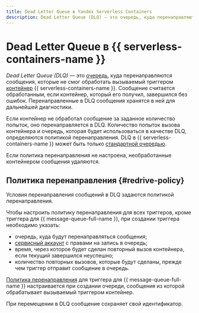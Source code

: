 ```yaml
---
title: Dead Letter Queue в Yandex Serverless Containers
description: Dead Letter Queue (DLQ) — это очередь, куда перенаправляются сообщения, которые не смог обработать вызываемый триггером контейнер. Сообщение считается обработанным, если контейнер, который его получил, завершился без ошибок. Перенаправленные в DLQ сообщения хранятся в ней для дальнейшей диагностики.
---
```


# Dead Letter Queue в {{ serverless-containers-name }}

_Dead Letter Queue (DLQ)_ — это [очередь](../../message-queue/concepts/queue.md), куда перенаправляются сообщения, которые не смог обработать вызываемый триггером [контейнер](container.md) {{ serverless-containers-name }}. Сообщение считается обработанным, если контейнер, который его получил, завершился без ошибок. Перенаправленные в DLQ сообщения хранятся в ней для дальнейшей диагностики.

Если контейнер не обработал сообщение за заданное количество попыток, оно перенаправляется в DLQ. Количество попыток вызова контейнера и очередь, которая будет использоваться в качестве DLQ, определяются политикой перенаправления. DLQ в {{ serverless-containers-name }} может быть только [стандартной очередью](../../message-queue/concepts/queue.md#standard-queues).

Если политика перенаправления не настроена, необработанные контейнером сообщения удаляются.

## Политика перенаправления {#redrive-policy}

Условия перенаправления сообщений в DLQ задаются политикой перенаправления.

Чтобы настроить политику перенаправления для всех триггеров, кроме триггера для {{ message-queue-full-name }}, при создании триггера необходимо указать:

* очередь, куда будут перенаправляться сообщения;
* [сервисный аккаунт](../../iam/concepts/users/service-accounts.md) с правами на запись в очередь;
* время, через которое будет сделан повторный вызов контейнера, если текущий завершился неуспешно;
* количество повторных вызовов, которые будут сделаны, прежде чем триггер отправит сообщение в очередь.

[Политика перенаправления](../../message-queue/concepts/dlq.md#redrive-policy) для триггера для {{ message-queue-full-name }} настраивается при создании очереди, сообщения из которой обрабатывает вызываемый триггером контейнер.

При перемещении в DLQ сообщение сохраняет свой идентификатор.

